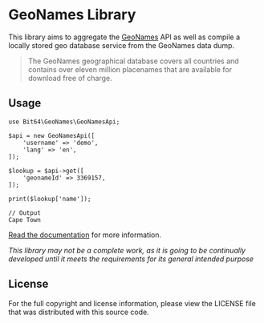 # GeoNames Library

This library aims to aggregate the [GeoNames](https://geonames.org/) API as well as compile a locally stored geo database service from the GeoNames data dump.

> The GeoNames geographical database covers all countries and contains over eleven million placenames that are available for download free of charge.

## Usage

```
use Bit64\GeoNames\GeoNamesApi;

$api = new GeoNamesApi([
	'username' => 'demo',
	'lang' => 'en',
]);

$lookup = $api->get([
	'geonameId' => 3369157,
]);

print($lookup['name']);

// Output
Cape Town

```
[Read the documentation](./docs/Docs.md) for more information.

_This library may not be a complete work, as it is going to be continually developed until it meets the requirements for its general intended purpose_

## License

For the full copyright and license information, please view the LICENSE file that was distributed with this source code.
